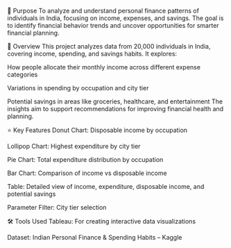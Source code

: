 🎯 Purpose
To analyze and understand personal finance patterns of individuals in India, focusing on income, expenses, and savings. The goal is to identify financial behavior trends and uncover opportunities for smarter financial planning.

📘 Overview
This project analyzes data from 20,000 individuals in India, covering income, spending, and savings habits. It explores:

How people allocate their monthly income across different expense categories

Variations in spending by occupation and city tier

Potential savings in areas like groceries, healthcare, and entertainment
The insights aim to support recommendations for improving financial health and planning.

⭐ Key Features
Donut Chart: Disposable income by occupation

Lollipop Chart: Highest expenditure by city tier

Pie Chart: Total expenditure distribution by occupation

Bar Chart: Comparison of income vs disposable income

Table: Detailed view of income, expenditure, disposable income, and potential savings

Parameter Filter: City tier selection

🛠️ Tools Used
Tableau: For creating interactive data visualizations

Dataset:
Indian Personal Finance & Spending Habits – Kaggle

